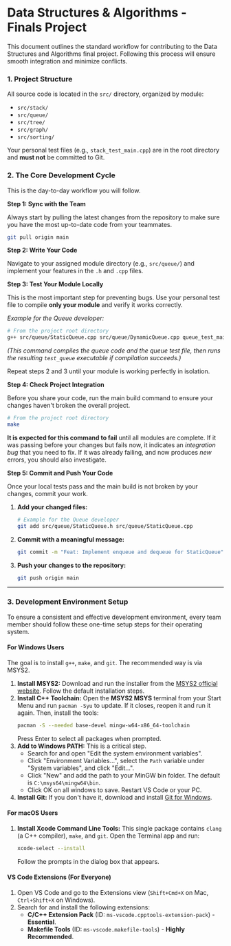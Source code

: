 # Data Structures & Algorithms - Finals Project

This document outlines the standard workflow for contributing to the Data Structures and Algorithms final project. Following this process will ensure smooth integration and minimize conflicts.

### **1. Project Structure**

All source code is located in the `src/` directory, organized by module:

*   `src/stack/`
*   `src/queue/`
*   `src/tree/`
*   `src/graph/`
*   `src/sorting/`

Your personal test files (e.g., `stack_test_main.cpp`) are in the root directory and **must not** be committed to Git.

### **2. The Core Development Cycle**

This is the day-to-day workflow you will follow.

**Step 1: Sync with the Team**

Always start by pulling the latest changes from the repository to make sure you have the most up-to-date code from your teammates.

```bash
git pull origin main
```

**Step 2: Write Your Code**

Navigate to your assigned module directory (e.g., `src/queue/`) and implement your features in the `.h` and `.cpp` files.

**Step 3: Test Your Module Locally**

This is the most important step for preventing bugs. Use your personal test file to compile **only your module** and verify it works correctly.

*Example for the Queue developer:*

```bash
# From the project root directory
g++ src/queue/StaticQueue.cpp src/queue/DynamicQueue.cpp queue_test_main.cpp -o test_queue && ./test_queue
```
*(This command compiles the queue code and the queue test file, then runs the resulting `test_queue` executable if compilation succeeds.)*

Repeat steps 2 and 3 until your module is working perfectly in isolation.

**Step 4: Check Project Integration**

Before you share your code, run the main build command to ensure your changes haven't broken the overall project.

```bash
# From the project root directory
make
```

**It is expected for this command to fail** until all modules are complete. If it was passing before your changes but fails now, it indicates an *integration bug* that you need to fix. If it was already failing, and now produces *new* errors, you should also investigate.

**Step 5: Commit and Push Your Code**

Once your local tests pass and the main build is not broken by your changes, commit your work.

1.  **Add your changed files:**
    ```bash
    # Example for the Queue developer
    git add src/queue/StaticQueue.h src/queue/StaticQueue.cpp
    ```

2.  **Commit with a meaningful message:**
    ```bash
    git commit -m "Feat: Implement enqueue and dequeue for StaticQueue"
    ```

3.  **Push your changes to the repository:**
    ```bash
    git push origin main
    ```

---

### **3. Development Environment Setup**

To ensure a consistent and effective development environment, every team member should follow these one-time setup steps for their operating system.

#### **For Windows Users**

The goal is to install `g++`, `make`, and `git`. The recommended way is via MSYS2.

1.  **Install MSYS2:** Download and run the installer from the [MSYS2 official website](https://www.msys2.org/). Follow the default installation steps.
2.  **Install C++ Toolchain:** Open the **MSYS2 MSYS** terminal from your Start Menu and run `pacman -Syu` to update. If it closes, reopen it and run it again. Then, install the tools:
    ```bash
    pacman -S --needed base-devel mingw-w64-x86_64-toolchain
    ```
    Press Enter to select all packages when prompted.
3.  **Add to Windows PATH:** This is a critical step.
    *   Search for and open "Edit the system environment variables".
    *   Click "Environment Variables...", select the `Path` variable under "System variables", and click "Edit...".
    *   Click "New" and add the path to your MinGW bin folder. The default is `C:\msys64\mingw64\bin`.
    *   Click OK on all windows to save. Restart VS Code or your PC.
4.  **Install Git:** If you don't have it, download and install [Git for Windows](https://git-scm.com/download/win).

#### **For macOS Users**

1.  **Install Xcode Command Line Tools:** This single package contains `clang` (a C++ compiler), `make`, and `git`. Open the Terminal app and run:
    ```bash
    xcode-select --install
    ```
    Follow the prompts in the dialog box that appears.

#### **VS Code Extensions (For Everyone)**

1.  Open VS Code and go to the Extensions view (`Shift+Cmd+X` on Mac, `Ctrl+Shift+X` on Windows).
2.  Search for and install the following extensions:
    *   **C/C++ Extension Pack** (ID: `ms-vscode.cpptools-extension-pack`) - **Essential**.
    *   **Makefile Tools** (ID: `ms-vscode.makefile-tools`) - **Highly Recommended**.
